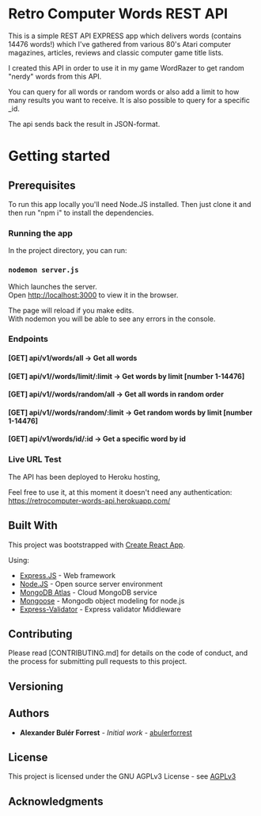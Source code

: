 # Retro Computer Words REST API

This is a simple REST API EXPRESS app which delivers words (contains 14476 words!) which I've gathered from various 80's Atari computer magazines, articles, reviews and classic computer game title lists.

I created this API in order to use it in my game WordRazer to get random "nerdy" words from this API.

You can query for all words or random words or also add a limit to how many results you want to receive. It is also possible to query for a specific _id.

The api sends back the result in JSON-format.

# Getting started

## Prerequisites

To run this app locally you'll need Node.JS installed. Then just clone it and then run "npm i" to install the dependencies.

### Running the app

In the project directory, you can run:

### `nodemon server.js`

Which launches the server.<br>
Open [http://localhost:3000](http://localhost:3000) to view it in the browser.

The page will reload if you make edits.<br>
With nodemon you will be able to see any errors in the console.

### Endpoints

#### [GET] api/v1/words/all &#8594; Get all words
#### [GET] api/v1//words/limit/:limit &#8594; Get words by limit [number 1-14476]
#### [GET] api/v1//words/random/all &#8594; Get all words in random order
#### [GET] api/v1//words/random/:limit &#8594; Get random words by limit [number 1-14476]
#### [GET] api/v1/words/id/:id &#8594; Get a specific word by id

### Live URL Test

The API has been deployed to Heroku hosting,

Feel free to use it, at this moment it doesn't need any authentication:<br />
https://retrocomputer-words-api.herokuapp.com/

## Built With

This project was bootstrapped with [Create React App](https://github.com/facebook/create-react-app).

Using:

* [Express.JS](https://expressjs.org/) - Web framework
* [Node.JS](https://nodejs.org/en/) - Open source server environment
* [MongoDB Atlas](https://www.mongodb.com/cloud/atlas/) -  Cloud MongoDB service
* [Mongoose](https://mongoosejs.com/) - Mongodb object modeling for node.js
* [Express-Validator](https://express-validator.github.io/) - Express validator Middleware

## Contributing

Please read [CONTRIBUTING.md] for details on the code of conduct, and the process for submitting pull requests to this project.

## Versioning

## Authors

* **Alexander Bulér Forrest** - *Initial work* - [abulerforrest](https://github.com/abulerforrest)

## License

This project is licensed under the GNU AGPLv3 License - see [AGPLv3](https://choosealicense.com/licenses/agpl-3.0/)

## Acknowledgments

